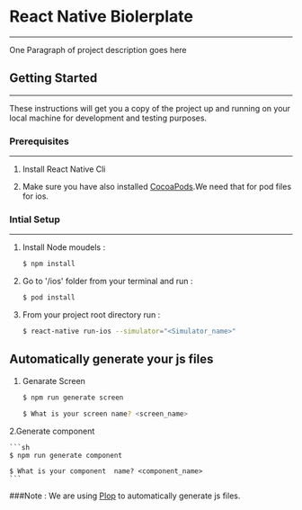 # React Native Biolerplate
---
One Paragraph of project description goes here

## Getting Started
---
These instructions will get you a copy of the project up and running on your local machine for development and testing purposes.


### Prerequisites
---

1. Install React Native Cli

2. Make sure you have also installed [CocoaPods](https://guides.cocoapods.org/using/getting-started.html).We need that      for pod files for ios.

### Intial Setup
---
1. Install Node moudels :

    ```sh
    $ npm install
    ```

2. Go to '/ios' folder from your terminal and run :

    ```sh
    $ pod install
    ```

3. From your project root directory run :

    ```sh
    $ react-native run-ios --simulator="<Simulator_name>"
    ```  

## Automatically generate your js files

1. Genarate Screen

    ```sh
    $ npm run generate screen

    $ What is your screen name? <screen_name>
    ```
2.Generate component

    ```sh
    $ npm run generate component

    $ What is your component  name? <component_name>
    ```

###Note : We are using [Plop](https://plopjs.com/ "Plop") to automatically generate js files.